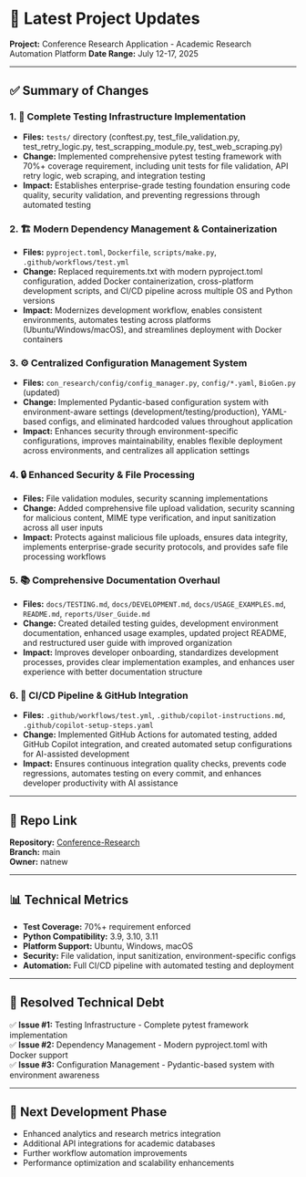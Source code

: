 # 🔄 Latest Project Updates

**Project:** Conference Research Application - Academic Research Automation Platform
**Date Range:** July 12-17, 2025

---

## ✅ Summary of Changes

### 1. 🧪 Complete Testing Infrastructure Implementation
- **Files:** `tests/` directory (conftest.py, test_file_validation.py, test_retry_logic.py, test_scrapping_module.py, test_web_scraping.py)
- **Change:** Implemented comprehensive pytest testing framework with 70%+ coverage requirement, including unit tests for file validation, API retry logic, web scraping, and integration testing
- **Impact:** Establishes enterprise-grade testing foundation ensuring code quality, security validation, and preventing regressions through automated testing

### 2. 🏗️ Modern Dependency Management & Containerization
- **Files:** `pyproject.toml`, `Dockerfile`, `scripts/make.py`, `.github/workflows/test.yml`
- **Change:** Replaced requirements.txt with modern pyproject.toml configuration, added Docker containerization, cross-platform development scripts, and CI/CD pipeline across multiple OS and Python versions
- **Impact:** Modernizes development workflow, enables consistent environments, automates testing across platforms (Ubuntu/Windows/macOS), and streamlines deployment with Docker containers

### 3. ⚙️ Centralized Configuration Management System
- **Files:** `con_research/config/config_manager.py`, `config/*.yaml`, `BioGen.py` (updated)
- **Change:** Implemented Pydantic-based configuration system with environment-aware settings (development/testing/production), YAML-based configs, and eliminated hardcoded values throughout application
- **Impact:** Enhances security through environment-specific configurations, improves maintainability, enables flexible deployment across environments, and centralizes all application settings

### 4. 🔒 Enhanced Security & File Processing
- **Files:** File validation modules, security scanning implementations
- **Change:** Added comprehensive file upload validation, security scanning for malicious content, MIME type verification, and input sanitization across all user inputs
- **Impact:** Protects against malicious file uploads, ensures data integrity, implements enterprise-grade security protocols, and provides safe file processing workflows

### 5. 📚 Comprehensive Documentation Overhaul
- **Files:** `docs/TESTING.md`, `docs/DEVELOPMENT.md`, `docs/USAGE_EXAMPLES.md`, `README.md`, `reports/User_Guide.md`
- **Change:** Created detailed testing guides, development environment documentation, enhanced usage examples, updated project README, and restructured user guide with improved organization
- **Impact:** Improves developer onboarding, standardizes development processes, provides clear implementation examples, and enhances user experience with better documentation structure

### 6. 🚀 CI/CD Pipeline & GitHub Integration
- **Files:** `.github/workflows/test.yml`, `.github/copilot-instructions.md`, `.github/copilot-setup-steps.yaml`
- **Change:** Implemented GitHub Actions for automated testing, added GitHub Copilot integration, and created automated setup configurations for AI-assisted development
- **Impact:** Ensures continuous integration quality checks, prevents code regressions, automates testing on every commit, and enhances developer productivity with AI assistance

---

## 🔗 Repo Link
**Repository:** [Conference-Research](https://github.com/natnew/Conference-Research)  
**Branch:** main  
**Owner:** natnew

---

## 📊 Technical Metrics
- **Test Coverage:** 70%+ requirement enforced
- **Python Compatibility:** 3.9, 3.10, 3.11
- **Platform Support:** Ubuntu, Windows, macOS
- **Security:** File validation, input sanitization, environment-specific configs
- **Automation:** Full CI/CD pipeline with automated testing and deployment

---

## 🎯 Resolved Technical Debt
✅ **Issue #1:** Testing Infrastructure - Complete pytest framework implementation  
✅ **Issue #2:** Dependency Management - Modern pyproject.toml with Docker support  
✅ **Issue #3:** Configuration Management - Pydantic-based system with environment awareness

---

## 🚀 Next Development Phase
- Enhanced analytics and research metrics integration
- Additional API integrations for academic databases
- Further workflow automation improvements
- Performance optimization and scalability enhancements



